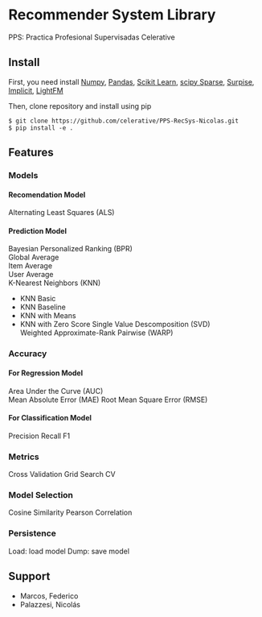# Recommender System Library
PPS: Practica Profesional Supervisadas
Celerative

## Install
First, you need install [Numpy](https://www.numpy.org/), [Pandas](https://pandas.pydata.org/), [Scikit Learn](https://scikit-learn.org/stable/), [scipy Sparse](https://pypi.org/project/sparse/0.1.1/), [Surpise](http://surpriselib.com/), [Implicit](https://github.com/benfred/implicit), [LightFM](https://github.com/lyst/lightfm)

Then, clone repository and install using pip
```
$ git clone https://github.com/celerative/PPS-RecSys-Nicolas.git
$ pip install -e .
```

## Features

### Models
#### Recomendation Model
Alternating Least Squares (ALS)
#### Prediction Model
Bayesian Personalized Ranking (BPR)  
Global Average  
Item Average  
User Average  
K-Nearest Neighbors (KNN)  
* KNN Basic
* KNN Baseline
* KNN with Means
* KNN with Zero Score
Single Value Descomposition (SVD)  
Weighted Approximate-Rank Pairwise (WARP)

### Accuracy
#### For Regression Model
Area Under the Curve (AUC) <br />
Mean Absolute Error (MAE)
Root Mean Square Error (RMSE)
#### For Classification Model
Precision
Recall
F1

### Metrics
Cross Validation
Grid Search CV

### Model Selection
Cosine Similarity
Pearson Correlation

### Persistence
Load: load model
Dump: save model

## Support
- Marcos, Federico
- Palazzesi, Nicolás